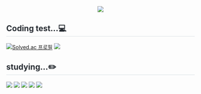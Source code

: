 <div align= "center">
    <img src="https://capsule-render.vercel.app/api?type=venom&color=0:89937900,100:787878&height=160&text=KimMinSoo&animation=twinkling&fontColor=000000&fontSize=60&stroke=CDCDCD&strokeWidth=1" />
</div>

<h2 style="border-bottom: 1px solid #d8dee4; color: #282d33;">  Coding test...💻 </h2>
<div align="left">
  
  [![Solved.ac
  프로필](http://mazassumnida.wtf/api/v2/generate_badge?boj=riinti)](https://solved.ac/riinti)
  <img src="http://mazandi.herokuapp.com/api?handle=riinti&theme=warm"/>
<div/>
  
<div style="text-align: left;">
  <h2 style="border-bottom: 1px solid #d8dee4; color: #282d33;"> studying...✏️ </h2>
  <div style="margin: ; text-align: left;" "text-align: left;"> 
    <img src="https://img.shields.io/badge/Python-3776AB?style=for-the-badge&logo=Python&logoColor=white">
    <img src="https://img.shields.io/badge/C-A8B9CC?style=for-the-badge&logo=C&logoColor=white">
    <img src="https://img.shields.io/badge/HTML5-E34F26?style=for-the-badge&logo=HTML5&logoColor=white">
    <img src="https://img.shields.io/badge/CSS3-1572B6?style=for-the-badge&logo=CSS3&logoColor=white">
    <img src="https://img.shields.io/badge/Javascript-F7DF1E?style=for-the-badge&logo=Javascript&logoColor=white">
  <br/></div>
</div>


    
<!--
**riinti/riinti** is a ✨ _special_ ✨ repository because its `README.md` (this file) appears on your GitHub profile.

Here are some ideas to get you started:

- 🔭 I’m currently working on ...
- 🌱 I’m currently learning ...
- 👯 I’m looking to collaborate on ...
- 🤔 I’m looking for help with ...
- 💬 Ask me about ...
- 📫 How to reach me: ...
- 😄 Pronouns: ...
- ⚡ Fun fact: ...
-->
